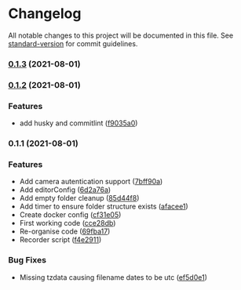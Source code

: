 # Changelog

All notable changes to this project will be documented in this file. See [standard-version](https://github.com/conventional-changelog/standard-version) for commit guidelines.

### [0.1.3](https://github.com/TimBailey-pnk/nvrrecorder/compare/v0.1.2...v0.1.3) (2021-08-01)

### [0.1.2](https://github.com/TimBailey-pnk/nvrrecorder/compare/v0.1.1...v0.1.2) (2021-08-01)


### Features

* add husky and commitlint ([f9035a0](https://github.com/TimBailey-pnk/nvrrecorder/commit/f9035a0905bdff09fa14ffb8e2cb024419592f3e))

### 0.1.1 (2021-08-01)


### Features

* Add camera autentication support ([7bff90a](https://github.com/TimBailey-pnk/nvrrecorder/commit/7bff90a1700aaf8bb48adad5692f6b797308d329))
* Add editorConfig ([6d2a76a](https://github.com/TimBailey-pnk/nvrrecorder/commit/6d2a76af2c704c7dfd3ab121012ff56d4d7663d0))
* Add empty folder cleanup ([85d44f8](https://github.com/TimBailey-pnk/nvrrecorder/commit/85d44f8db498fcabf5019d34fcab072b07754bce))
* Add timer to ensure folder structure exists ([afacee1](https://github.com/TimBailey-pnk/nvrrecorder/commit/afacee15e960e5aec993dc54993dedd450419de0))
* Create docker config ([cf31e05](https://github.com/TimBailey-pnk/nvrrecorder/commit/cf31e05a6c07bdf4e3b91a13253415bde733d8d3))
* First working code ([cce28db](https://github.com/TimBailey-pnk/nvrrecorder/commit/cce28dbe3229bda539ff1f7c3b2b86b739b569fd))
* Re-organise code ([69fba17](https://github.com/TimBailey-pnk/nvrrecorder/commit/69fba17c86b8b44b770a8c49bd3308ab7aaf14b1))
* Recorder script ([f4e2911](https://github.com/TimBailey-pnk/nvrrecorder/commit/f4e29116bfc2d149b99b2ecb0421f33de911992e))


### Bug Fixes

* Missing tzdata causing filename dates to be utc ([ef5d0e1](https://github.com/TimBailey-pnk/nvrrecorder/commit/ef5d0e1d35b4b288c382d45e4e7d336d9fd87899))
